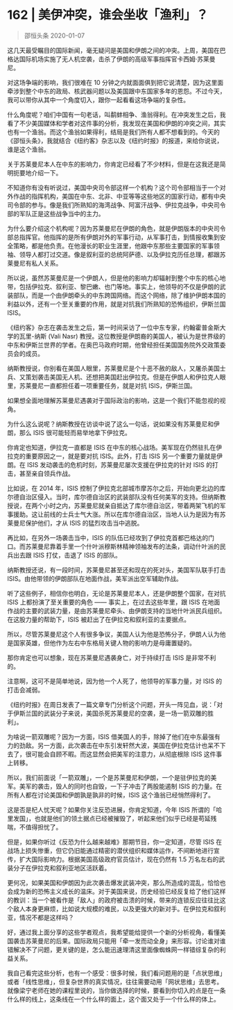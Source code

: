 # 162 | 美伊冲突，谁会坐收「渔利」？
> 邵恒头条
2020-01-07

这几天最受瞩目的国际新闻，毫无疑问是美国和伊朗之间的冲突。上周，美国在巴格达国际机场实施了无人机空袭，击杀了伊朗的高级军事指挥官卡西姆·苏莱曼尼。

对这场争端的影响，我们很难在 10 分钟之内就面面俱到把它说清楚，因为这里面牵涉到整个中东的政局、核武器问题以及美国跟中东国家多年的恩怨。不过今天，我可以带你从其中一个角度切入，跟你一起看看这场争端的复杂性。

什么角度呢？咱们中国有一句老话，叫鹬蚌相争、渔翁得利。在冲突发生之后，我看了不少美国媒体和学者对这件事的分析，我发现在美国和伊朗的冲突之间，其实也有一个渔翁。而这个渔翁如果得利，结局是我们所有人都不想看到的。今天的《邵恒头条》，我就结合《纽约客》杂志以及《纽约时报》的报道，来给你说说，谁是这个渔翁。

关于苏莱曼尼本人在中东的影响力，你肯定已经看了不少材料，但是在这我还是简明扼要地介绍一下。

不知道你有没有听说过，美国中央司令部这样一个机构？这个司令部相当于一个对外作战的指挥机构，美国在中东、北非、中亚等等这些地区的国家行动，都有中央司令部的参与。像是我们所熟知的海湾战争、阿富汗战争、伊拉克战争，中央司令部的军队正是这些战争当中的主力。

为什么要介绍这个机构呢？因为苏莱曼尼在伊朗的角色，就是伊朗版本的中央司令部总指挥官。他指挥的是所有伊朗对外的军事行动，从军事打击，到情报收集到安全策略，都是他负责。在他漫长的职业生涯里，他跟中东那些主要国家的军事领袖、领导人都打过交道。像是叙利亚的总统阿萨德、以及伊拉克历任总理，都跟苏莱曼尼有私人关系。

所以说，虽然苏莱曼尼是一个伊朗人，但是他的影响力却辐射到整个中东的核心地带，包括伊拉克、叙利亚、黎巴嫩、也门等地。事实上，他领导的不仅是伊朗的武装部队，而是一个由伊朗牵头的中东跨国网络。而这个网络，除了维护伊朗本国的利益以外，还有一个至关重要的作用，就是对抗我们所熟知的恐怖组织，伊斯兰国 ISIS。

《纽约客》杂志在袭击发生之后，第一时间采访了一位中东专家，约翰霍普金斯大学的瓦里-纳斯 (Vali Nasr) 教授。这位教授是伊朗裔的美国人，被认为是世界级的中东和伊斯兰世界的学者。在奥巴马政府时期，他曾经担任美国国务院外交政策委员会的成员。

纳斯教授说，你别看在美国人眼里，苏莱曼尼是个十恶不赦的敌人，又屠杀美国士兵、又策划袭击美国无人机、还想把美国赶出伊拉克。但是在伊朗人和伊拉克人眼里，苏莱曼尼一直都担任着一项重要任务，就是对抗 ISIS，伊斯兰国。

如果想全面地理解苏莱曼尼遇袭对于国际政治的影响，这是一个我们不能忽视的视角。

为什么这么说呢？纳斯教授在访谈中说了这么一句话，说如果没有苏莱曼尼和伊朗，那么 ISIS 很可能轻而易举地拿下伊拉克。

你肯定也知道，伊拉克一直都是 ISIS 在中东的核心战场。美军现在仍然驻扎在伊拉克的重要原因之一，就是要对抗 ISIS。此外，打击 ISIS 另一个重要力量就是伊朗。在 ISIS 发动袭击的危机时刻，苏莱曼尼屡次支援在伊拉克的针对 ISIS 的打击，甚至亲自领兵作战。

比如说，在 2014 年，ISIS 控制了伊拉克北部城市摩苏尔之后，开始向更北边的库尔德自治区侵入。当时，库尔德自治区的武装部队没有任何美军的支持。但纳斯教授说，在两个小时之内，苏莱曼尼就亲自抵达了库尔德自治区，带着两架飞机的军事援助。这让前线的士兵士气大涨。所以在库尔德自治区，当地人认为是因为有苏莱曼尼保护他们，才从 ISIS 的猛烈攻击当中逃脱。

再比如，在另外一场袭击当中，ISIS 的队伍已经攻到了伊拉克首都巴格达的门口。而苏莱曼尼靠着手里一个什叶派穆斯林精神领袖发布的法条，调动什叶派的民兵出去跟 ISIS 打仗，击退了 ISIS 的部队。

纳斯教授还说，有一段时间，苏莱曼尼甚至还和现在的死对头，美国军队联手打击 ISIS。由他带领的伊朗部队在地面作战，美军派出空军辅助作战。

听了这些例子，相信你也明白，无论是苏莱曼尼本人，还是伊朗整个国家，在对抗 ISIS 上都扮演了至关重要的角色 —— 事实上，在过去这些年里，跟 ISIS 在地面作战的主要的武装力量，是由苏莱曼尼牵头、由伊朗支持的当地什叶派民兵组织。在这股力量的帮助下，ISIS 被赶出了在伊拉克和叙利亚的主要据点。

所以，尽管苏莱曼尼这个人有很多争议，美国人认为他是恐怖分子，伊朗人认为他是国家英雄，但他作为左右中东格局关键人物的影响力是毋庸置疑的。

那你肯定也可以想象，现在苏莱曼尼遇袭身亡，对于持续打击 ISIS 是非常不利的。

注意啊，这可不是简单地说，因为他一个人死了，他领导的军事力量，对 ISIS 的打击会减弱。

《纽约时报》在周日发表了一篇文章专门分析这个问题，开头一阵见血，说：「对于伊斯兰国的武装分子来说，美国杀死苏莱曼尼的空袭，是一场一箭双雕的胜利」。

为啥说一箭双雕呢？因为一方面，ISIS 借美国人的手，除掉了他们在中东最强有力的劲敌。另一方面，此次袭击在中东引发轩然大波，美国在伊拉克估计也呆不下去了，很可能会自顾不暇。而这显然会把美军的注意力，从彻底根除 ISIS 这件事上转移。

所以，我们前面说「一箭双雕」，一个是苏莱曼尼和伊朗，一个是驻伊拉克的美军。美军的袭击，毁人的同时也自毁，一下子冲击了两股能遏制 ISIS 的力量。在所有人都在讨论美国和伊朗孰是孰非的时候，ISIS 这个渔翁已经悄然得利了。

这是否是杞人忧天呢？如果你关注反恐进展，你肯定知道，今年 ISIS 所谓的「哈里发国」，也就是他们的领土据点已经被摧毁了，听起来他们似乎已经是苟延残喘，不值得担忧了。

但是，如果你听过《反恐为什么越来越难》那期节目，你一定知道，尽管 ISIS 在战场上损失惨重，但它仍旧能通过精密的潜伏组织和媒体运作，不间断地进行宣传，扩大国际影响力。根据美国高级政府官员估计，现在仍然有 1.5 万名左右的武装分子在伊拉克和叙利亚地区活跃着。

更何况，如果美国和伊朗因为此次袭击爆发武装冲突，那么所造成的混乱，恰恰也会成为新的恐怖主义成长的温床。对于美国来说，历史经验已经反复给了他们这样的教训：当一个被看作是「敌人」的政府被击溃的时候，带来的连锁反应往往比这个敌人本身更麻烦，比如说大规模的难民，以及更强大的新对手。在伊拉克和叙利亚，情况不都是这样吗？

好，通过我上面分享的这些学者观点，我希望能给提供一个新的分析视角，看懂美国袭击苏莱曼尼的后果。国际政局只能用「牵一发而动全身」来形容。讨论谁对谁错解决不了问题，更关键的是，怎么能迅速理清这里面像蜘蛛网一样错综复杂的利益关系。

我自己看完这些分析，也有一个感受：很多时候，我们看问题用的是「点状思维」或者「线性思维」，但复杂世界的真实情况，往往需要动用「网状思维」去思考。就像梁宁老师在她的课程里说的，当你做选择的时候，要看到你切入的点是在一条什么样的线上，这条线在一个什么样的面上，这个面又处于一个什么样的体上。
